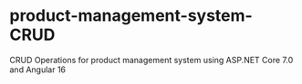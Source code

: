 # product-management-system-CRUD
CRUD Operations for product management system using ASP.NET Core 7.0 and Angular 16
